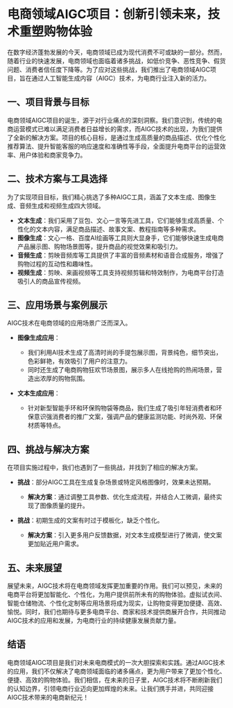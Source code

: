# 电商领域AIGC项目：创新引领未来，技术重塑购物体验

在数字经济蓬勃发展的今天，电商领域已成为现代消费不可或缺的一部分。然而，随着行业的快速发展，电商领域也面临着诸多挑战，如低价竞争、恶性竞争、假货问题、消费者信任度下降等。为了应对这些挑战，我们推出了电商领域AIGC项目，旨在通过人工智能生成内容（AIGC）技术，为电商行业注入新的活力。

## 一、项目背景与目标

电商领域AIGC项目的诞生，源于对行业痛点的深刻洞察。我们意识到，传统的电商运营模式已难以满足消费者日益增长的需求，而AIGC技术的出现，为我们提供了全新的解决方案。项目的核心目标，是通过生成高质量的商品描述、优化个性化推荐算法、提升智能客服的响应速度和准确性等手段，全面提升电商平台的运营效率、用户体验和商家竞争力。

## 二、技术方案与工具选择

为了实现项目目标，我们精心挑选了多种AIGC工具，涵盖了文本生成、图像生成、音频生成和视频生成四大领域。

- **文本生成**：我们采用了豆包、文心一言等先进工具，它们能够生成高质量、个性化的文本内容，满足商品描述、故事文案、教程指南等多种需求。
- **图像生成**：文心一格、百度AI绘画等工具则大显身手，它们能够快速生成电商产品展示图、购物场景图等，提升商品的视觉效果和吸引力。
- **音频生成**：剪映音频库等工具提供了丰富的音频素材和语音合成服务，增强了购物过程的互动性和趣味性。
- **视频生成**：剪映、来画视频等工具支持视频剪辑和特效制作，为电商平台打造吸引人的商品宣传视频。

## 三、应用场景与案例展示

AIGC技术在电商领域的应用场景广泛而深入。

- **图像生成应用**：
  - 我们利用AI技术生成了高清时尚的手提包展示图，背景纯色，细节突出，色彩鲜艳，有效吸引了用户的注意力。
  - 同时还生成了电商购物狂欢节场景图，展示多人在线抢购的热闹场景，营造出浓厚的购物氛围。

- **文本生成应用**：
  - 针对新型智能手环和环保购物袋等商品，我们生成了吸引年轻消费者和环保意识强消费者的推广文案，强调产品的健康监测功能、时尚外观、环保材质等特点。

## 四、挑战与解决方案

在项目实施过程中，我们也遇到了一些挑战，并找到了相应的解决方案。

- **挑战**：部分AIGC工具在生成复杂场景或特定风格图像时，效果未达预期。
  - **解决方案**：通过调整工具参数、优化生成流程，并结合人工微调，最终实现了图像质量的提升。

- **挑战**：初期生成的文案有时过于模板化，缺乏个性化。
  - **解决方案**：引入更多用户反馈数据，对文本生成模型进行了微调，使文案更加贴近用户需求。

## 五、未来展望

展望未来，AIGC技术将在电商领域发挥更加重要的作用。我们可以预见，未来的电商平台将更加智能化、个性化，为用户提供前所未有的购物体验。虚拟试衣间、智能仓储物流、个性化定制等应用场景将成为现实，让购物变得更加便捷、高效、愉悦。同时，我们也期待与更多电商平台、商家和技术提供商展开合作，共同推动AIGC技术的应用和发展，为电商行业的持续健康发展贡献力量。

## 结语

电商领域AIGC项目是我们对未来电商模式的一次大胆探索和实践。通过AIGC技术的应用，我们不仅解决了电商领域面临的诸多痛点，更为用户带来了更加个性化、便捷、高效的购物体验。我们相信，在未来的日子里，AIGC技术将不断刷新我们的认知边界，引领电商行业迈向更加辉煌的未来。让我们携手并进，共同迎接AIGC技术带来的电商新纪元！
